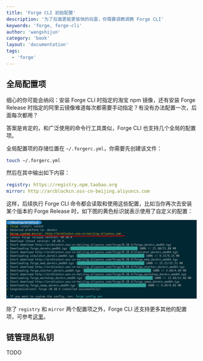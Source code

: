 ```yaml
---
title: 'Forge CLI 初始配置'
description: '为了后面更能更愉快的玩耍，你需要调教调教 Forge CLI'
keywords: 'forge, forge-cli'
author: 'wangshijun'
category: 'book'
layout: 'documentation'
tags:
  - 'forge'
---
```


## 全局配置项

细心的你可能会纳闷：安装 Forge CLI 时指定的淘宝 npm 镜像，还有安装 Forge Release 时指定的阿里云镜像难道每次都需要手动指定？有没有办法配置一次，后面每次都用？

答案是肯定的，和广泛使用的命令行工具类似，Forge CLI 也支持几个全局的配置项。

全局配置项的存储位置在 `~/.forgerc.yml`，你需要先创建该文件：

```bash
touch ~/.forgerc.yml
```

然后在其中输出如下内容：

```yaml
registry: https://registry.npm.taobao.org
mirror: http://arcblockcn.oss-cn-beijing.aliyuncs.com
```

这样，后续执行 Forge CLI 命令都会读取和使用这些配置，比如当你再次去安装某个版本的 Forge Release 时，如下图的黄色标识就表示使用了自定义的配置：

![Custom Mirror](./images/custom-mirror.png)

除了 `registry` 和 `mirror` 两个配置项之外，Forge CLI 还支持更多其他的配置项，可参考[这里](../../9-customization)。

## 链管理员私钥

TODO

